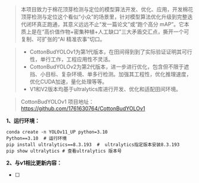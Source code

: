 > 本项目致力于棉花顶芽检测与定位的模型算法开发、优化、应用，开发棉花顶芽检测与定位这个看似“小众”的场景里，针对模型算法优化升级到完整迭代闭环真正跑通，其意义远远不止“发一篇论文”或“跑个高分 mAP”。它本质上是在“高价值作物+密集种植+人工缺口”三大矛盾交汇点，撕开一个可复制、可扩张的“AI 精准农事”切口。

> - CottonBudYOLOv1为第1代版本，在田间得到到了实际验证证明其可行性，单行工作，工程应用性不灵活。
> - CottonBudYOLOv2为第2代版本，进一步进行优化，包含但不限于遮挡、小目标、复杂环境、单多行检测。加强其工程性，优化推理速度，优化CUDA加速，量化处理等等。
> - V1和V2版本均基于ultralytics库进行开发、优化和适配田间环境。

> CottonBudYOLOv1 项目地址：https://github.com/1761630764/CottonBudYOLOv1



**1、运行环境：**

```
conda create -n YOLOv11_UP python=3.10
Python==3.10  # 运行环境
pip install ultralytics==8.3.193  #  ultralytics指定版本安装8.3.193
pip show ultralytics # 查看ultralytics 版本号
```

**2、与v1相比更新内容：**

- [ ] 





